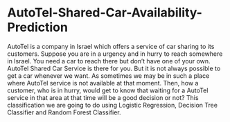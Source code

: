 # AutoTel-Shared-Car-Availability-Prediction
AutoTel is a company in Israel which offers a service of car sharing to its customers. Suppose you are in a urgency and in hurry to reach somewhere in Israel. You need a car to reach there but don’t have one of your own. AutoTel Shared Car Service is there for you. But it is not always possible to get a car whenever we want. As sometimes we may be in such a place where AutoTel service is not available at that moment. Then, how a customer, who is in hurry, would get to know that waiting for a AutoTel service in that area at that time will be a good decision or not? This classification we are going to do using Logistic Regression, Decision Tree Classifier and Random Forest Classifier. 

